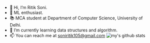 - 👋 Hi, I’m Ritik Soni.
- 👀 ML enthusiast.
- 📚 MCA student at Department of Computer Science, University of Delhi.
- 🌱 I’m currently learning data structures and algorithm.
- 📫 You can reach me at soniritik105@gmail.com
![my's github stats](https://github-readme-stats.vercel.app/api?username=ritik007soni&show_icons=true&title_color=fff&icon_color=79ff97&text_color=9f9f9f&bg_color=000)

<!---
ritik007soni/ritik007soni is a ✨ special ✨ repository because its `README.md` (this file) appears on your GitHub profile.
You can click the Preview link to take a look at your changes.
--->
